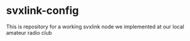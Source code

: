 # svxlink-config
This is repository for a working svxlink node we implemented at our local amateur radio club
